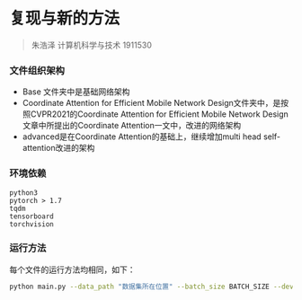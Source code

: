 # 复现与新的方法

> 朱浩泽 计算机科学与技术 1911530 

### 文件组织架构

- Base 文件夹中是基础网络架构
- Coordinate Attention for Efficient Mobile Network Design文件夹中，是按照CVPR2021的Coordinate Attention for Efficient Mobile Network Design文章中所提出的Coordinate Attention一文中，改进的网络架构
- advanced是在Coordinate Attention的基础上，继续增加multi head self-attention改进的架构

### 环境依赖

```
python3
pytorch > 1.7
tqdm
tensorboard
torchvision
```



### 运行方法

每个文件的运行方法均相同，如下：

```bash
python main.py --data_path "数据集所在位置" --batch_size BATCH_SIZE --device "训练用的设备" --learning_rate 学习率 --epochs 训练轮次 --logdir "结果文件夹位置"
```

